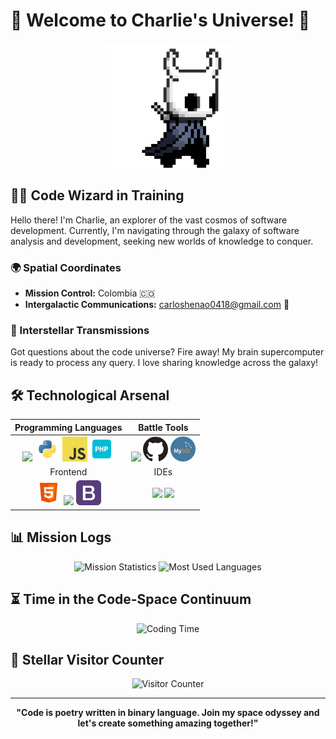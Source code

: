 # 🚀 Welcome to Charlie's Universe! 🌌

<div align="center">
  <img src="https://raw.githubusercontent.com/TanZng/TanZng/master/assets/hollor_knight3.gif" width="200" height="200" alt="Hollow Knight GIF">
</div>

## 🧙‍♂️ Code Wizard in Training

Hello there! I'm Charlie, an explorer of the vast cosmos of software development. Currently, I'm navigating through the galaxy of software analysis and development, seeking new worlds of knowledge to conquer.

### 🌍 Spatial Coordinates
- **Mission Control:** Colombia 🇨🇴
- **Intergalactic Communications:** [carloshenao0418@gmail.com](mailto:carloshenao0418@gmail.com) 📡

### 💬 Interstellar Transmissions
Got questions about the code universe? Fire away! My brain supercomputer is ready to process any query. I love sharing knowledge across the galaxy!

## 🛠️ Technological Arsenal

<div align="center">

| Programming Languages | Battle Tools |
|:-------------------------:|:-----------------------:|
| <img src="https://images.vexels.com/media/users/3/166401/isolated/preview/b82aa7ac3f736dd78570dd3fa3fa9e24-java-programming-language-icon-by-vexels.png" width="40"> <img src="https://raw.githubusercontent.com/github/explore/80688e429a7d4ef2fca1e82350fe8e3517d3494d/topics/python/python.png" width="40"> <img src="https://raw.githubusercontent.com/github/explore/80688e429a7d4ef2fca1e82350fe8e3517d3494d/topics/javascript/javascript.png" width="40"> <img src="https://raw.githubusercontent.com/sachinverma53121/sachinverma53121/master/icons/php.png" width="40"> | <img src="https://upload.wikimedia.org/wikipedia/commons/thumb/3/3f/Git_icon.svg/1024px-Git_icon.svg.png" width="40"> <img src="https://raw.githubusercontent.com/github/explore/80688e429a7d4ef2fca1e82350fe8e3517d3494d/topics/github-api/github-api.png" width="40"> <img src="https://raw.githubusercontent.com/sachinverma53121/sachinverma53121/master/icons/mysql.png" width="40"> |
| Frontend | IDEs |
| <img src="https://raw.githubusercontent.com/sachinverma53121/sachinverma53121/master/icons/html5.png" width="40"> <img src="https://cdn.iconscout.com/icon/free/png-256/css-131-722685.png" width="40"> <img src="https://raw.githubusercontent.com/github/explore/80688e429a7d4ef2fca1e82350fe8e3517d3494d/topics/bootstrap/bootstrap.png" width="40"> | <img src="https://upload.wikimedia.org/wikipedia/commons/thumb/9/9a/Visual_Studio_Code_1.35_icon.svg/1024px-Visual_Studio_Code_1.35_icon.svg.png" width="40"> <img src="https://upload.wikimedia.org/wikipedia/commons/thumb/9/98/Apache_NetBeans_Logo.svg/1200px-Apache_NetBeans_Logo.svg.png" width="40"> |

</div>

## 📊 Mission Logs

<div align="center">
  <img src="https://readme-stats-two-pi.vercel.app/api?username=riohp&show_icons=true&include_all_commits=true&hide_border=true&theme=radical&locale=en&hide_border=false&order=1&count_private=true" height="150" alt="Mission Statistics">
  <img src="https://readme-stats-two-pi.vercel.app/api/top-langs?username=riohp&locale=en&hide_title=false&layout=compact&card_width=320&langs_count=6&theme=radical&hide_border=false&order=2&exclude_repo=readme-stats&hide=html,css,scss,php,PHP" height="150" alt="Most Used Languages">
</div>

## ⏳ Time in the Code-Space Continuum

<div align="center">
  <img src="https://github-readme-stats.vercel.app/api/wakatime?username=riohpdev&theme=radical&langs_count=5&hide=html,css" height="150" alt="Coding Time">
</div>

## 🌠 Stellar Visitor Counter

<div align="center">
  <img src="https://komarev.com/ghpvc/?username=riohpb&label=Space%20Explorers&color=blueviolet&style=flat" alt="Visitor Counter">
</div>

---

<div align="center">
  
  **"Code is poetry written in binary language. Join my space odyssey and let's create something amazing together!"**

</div>
